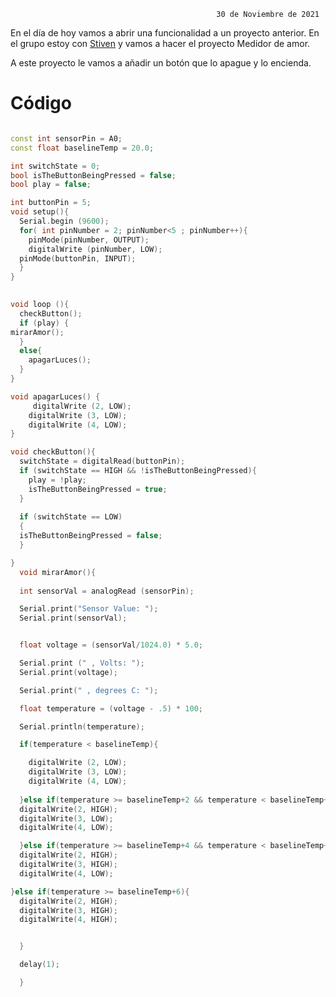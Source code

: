 
                                                  30 de Noviembre de 2021


En el día de hoy vamos a abrir una funcionalidad a un proyecto anterior. En el grupo estoy con [Stiven](https://github.com/St1v3n3223) y vamos a hacer el proyecto Medidor de amor.

A este proyecto le vamos a añadir un botón que lo apague y lo encienda.

# Código

```C++

const int sensorPin = A0;
const float baselineTemp = 20.0;

int switchState = 0;
bool isTheButtonBeingPressed = false;
bool play = false;

int buttonPin = 5;
void setup(){
  Serial.begin (9600);
  for( int pinNumber = 2; pinNumber<5 ; pinNumber++){
    pinMode(pinNumber, OUTPUT);
    digitalWrite (pinNumber, LOW);
  pinMode(buttonPin, INPUT);
  }
}
 

void loop (){
  checkButton();
  if (play) {
mirarAmor();
  }
  else{
    apagarLuces();
  }
}

void apagarLuces() {
     digitalWrite (2, LOW);
    digitalWrite (3, LOW);
    digitalWrite (4, LOW);
}

void checkButton(){
  switchState = digitalRead(buttonPin);
  if (switchState == HIGH && !isTheButtonBeingPressed){
    play = !play;
    isTheButtonBeingPressed = true;
  }
  
  if (switchState == LOW)
  {
  isTheButtonBeingPressed = false;
  }

}
  void mirarAmor(){
 
  int sensorVal = analogRead (sensorPin);

  Serial.print("Sensor Value: ");
  Serial.print(sensorVal);


  float voltage = (sensorVal/1024.0) * 5.0;

  Serial.print (" , Volts: ");
  Serial.print(voltage);

  Serial.print(" , degrees C: ");

  float temperature = (voltage - .5) * 100;

  Serial.println(temperature);

  if(temperature < baselineTemp){

    digitalWrite (2, LOW);
    digitalWrite (3, LOW);
    digitalWrite (4, LOW);
    
  }else if(temperature >= baselineTemp+2 && temperature < baselineTemp+4) {
  digitalWrite(2, HIGH);
  digitalWrite(3, LOW);
  digitalWrite(4, LOW);

  }else if(temperature >= baselineTemp+4 && temperature < baselineTemp+6) {
  digitalWrite(2, HIGH);
  digitalWrite(3, HIGH);
  digitalWrite(4, LOW);

}else if(temperature >= baselineTemp+6){
  digitalWrite(2, HIGH);
  digitalWrite(3, HIGH);
  digitalWrite(4, HIGH);


  }

  delay(1);

  }
```
